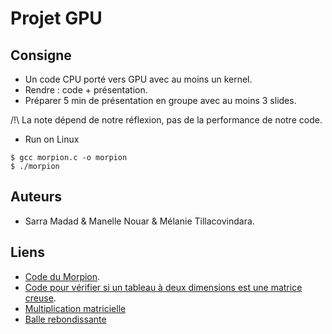 # Projet GPU

## Consigne 

- Un code CPU porté vers GPU avec au moins un kernel.
- Rendre : code + présentation.
- Préparer 5 min de présentation en groupe avec au moins 3 slides.

/!\ La note dépend de notre réflexion, pas de la performance de notre code.


* Run on Linux

```text
$ gcc morpion.c -o morpion
$ ./morpion
```

## Auteurs

- Sarra Madad & Manelle Nouar & Mélanie Tillacovindara.

## Liens 

- [Code du Morpion](https://github.com/Fymyte/morpion/edit/master/morpion.c).
- [Code pour vérifier si un tableau à deux dimensions est une matrice creuse](https://www.studytonight.com/c/programs/array/checking-for-sparse-matrix).
- [Multiplication matricielle](https://www.studytonight.com/c/programs/array/matrix-multiplication-program)
- [Balle rebondissante](https://c.developpez.com/cours/20-heures/?page=page_17)
